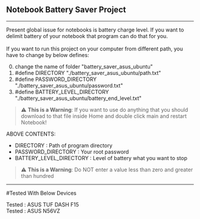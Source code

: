 ## Notebook Battery Saver Project
------------------------------------------------------------------------------------------------------------------------------------------------
Present global issue for notebooks is battery charge level. If you want to delimit battery of your notebook that program can do that for you.
<br />
</a>
<br />
</a>
If you want to run this project on your computer from different path, you have to change by below defines:
<br />
</a>

0) change the name of folder "battery_saver_asus_ubuntu"
1) #define DIRECTORY "./battery_saver_asus_ubuntu/path.txt"
2) #define PASSWORD_DIRECTORY "./battery_saver_asus_ubuntu/password.txt"
3) #define BATTERY_LEVEL_DIRECTORY "./battery_saver_asus_ubuntu/battery_end_level.txt"

> :warning: **This is a Warning**: If you want to use do anything that you should download to that file inside Home and double click main and restart Notebook!

ABOVE CONTENTS:
- DIRECTORY : Path of program directory
- PASSWORD_DIRECTORY : Your root password
- BATTERY_LEVEL_DIRECTORY : Level of battery what you want to stop
> :warning: **This is a Warning**: Do NOT enter a value less than zero and greater than hundred

------------------------------------------------------------------------------------------------------------------------------------------------
#Tested With Below Devices

Tested : ASUS TUF DASH F15
<br />
</a>
Tested : ASUS N56VZ

